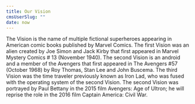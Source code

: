 ```yaml
---
title: Our Vision
cmsUserSlug: ""
date: now
---
```


The Vision is the name of multiple fictional superheroes appearing in American comic books published by Marvel Comics. The first Vision was an alien created by Joe Simon and Jack Kirby that first appeared in Marvel Mystery Comics # 13 (November 1940). The second Vision is an android and a member of the Avengers that first appeared in The Avengers #57 (October 1968) by Roy Thomas, Stan Lee and John Buscema. The third Vision was the time traveler previously known as Iron Lad, who was fused with the operating system of the second Vision. The second Vision was portrayed by Paul Bettany in the 2015 film Avengers: Age of Ultron; he will reprise the role in the 2016 film Captain America: Civil War.